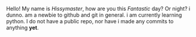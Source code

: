 Hello! My name is *Hissymaster*, how are you this *Fantastic* day? Or night? i dunno. 
am a newbie to github and git in general.
i am currently learning python.
I do not have a public repo, nor have i made any commits to anything **yet**.
